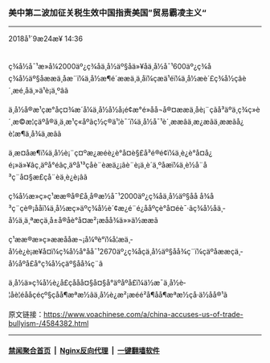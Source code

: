 ### 美中第二波加征关税生效中国指责美国”贸易霸凌主义“
------------------------

<div class="published">
 <span class="date" title="ä¸­å½æ¶é´">
  <time datetime="2018-09-24T14:36:16+08:00">
   2018å¹´9æ24æ¥ 14:36
  </time>
 </span>
</div>
<br/>
<div class="wsw">
 <p>
  ç¾å½å¯¹æ»å¼2000äº¿ç¾åä¸­å½äº§åä»¥åä¸­å½å¯¹600äº¿ç¾åç¾å½äº§åææä¸åæ¨ï¼ä¸­å½æ¶é´ææä¸ä¸­åï¼çæä¹éï¼ä¸­å½æè´£ç¾å½çâè´¸æé¸åä¸»ä¹è¡ä¸ºâã
 </p>
 <p>
  ä¸­å½å®æ¹çæ°åç¤¾æ´å¼ä¸­å½å½å¡é¢æ°é»åå¬å®¤ææä¸åè¡¨çãå³äºä¸­ç¾ç»è´¸æ©æ¦çäºå®ä¸ä¸­æ¹ç«åºãç½ç®ä¹¦è¯´ï¼ä¸­å½å¯¹è´¸ææâä¸æ¿æãä¸ææãå¿è¦æ¶ä¸å¾ä¸æâã
 </p>
 <p>
  ä¸æ­¤åæ¶ï¼ä¸­å½è¡¨ç¤ºæ¿æéè¿è°å¤è§£å³é®é¢ï¼ä¸è¿è°å¤å¿é¡»ä»¥âç¸äºå°éãç¸äºå¹³ç­åè¨èæä¿¡ãè¨è¡ä¸è´ä¸ºåæï¼ä¸è½å¨å³ç¨å¤§æ£çå¨èä¸è¿è¡âã
 </p>
 <p>
  ç¾å½æ»ç»ç¹ææ®å®£å¸å®æ½å¯¹2000äº¿ç¾åä¸­å½äº§åå å¾å³ç¨çè®¡ååï¼ä¸­å½æç»äºç¾å½è´¢æ¿é¨é¿ååºçè°å¤éè¯·ãç¾å½åä¸­å½ä¸ä¸ªæçä¸­å±å®åè°å¤æ²¡æåå¾ä»»ä½ææã
 </p>
 <p>
  ç¹ææ®æ»ç»ææå­åæ¬¡å¼ºè°ï¼å¦æä¸­å½è¿è¡æ¥å¤ï¼ç¾å½å°åå¯¹2670äº¿ç¾åçä¸­å½äº§åå¾ç¨ï¼ç­äºåææçä¸­å½åºå£å°ç¾å½çäº§åå¾ç¨ã
 </p>
 <p>
  ä¸­å½ä»ç¾å½è¿å£çååå¤§å¤§å°äºåºå£ï¼ä½æ¯ä¸­å½è­¦åè¦éååç­éçº§çåå¶æªæ½ãä¸­å½è¿æ²¡æéé²å¶åå¶æªæ½çå·ä½åå®¹ã
 </p>
</div>

原文链接：https://www.voachinese.com/a/china-accuses-us-of-trade-bullyism-/4584382.html


------------------------
#### [禁闻聚合首页](https://github.com/gfw-breaker/banned-news/blob/master/README.md) &nbsp;|&nbsp; [Nginx反向代理](https://github.com/gfw-breaker/open-proxy/blob/master/README.md) &nbsp;|&nbsp;  [一键翻墙软件](https://github.com/gfw-breaker/nogfw/blob/master/README.md)